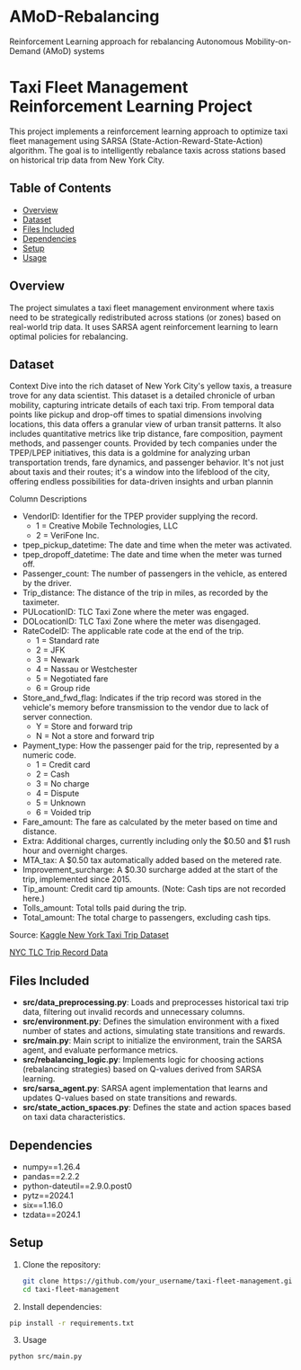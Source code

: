 # AMoD-Rebalancing
Reinforcement Learning approach for rebalancing Autonomous Mobility-on-Demand (AMoD) systems

# Taxi Fleet Management Reinforcement Learning Project

This project implements a reinforcement learning approach to optimize taxi fleet management using SARSA (State-Action-Reward-State-Action) algorithm. The goal is to intelligently rebalance taxis across stations based on historical trip data from New York City.

## Table of Contents

- [Overview](#overview)
- [Dataset](#dataset)
- [Files Included](#files-included)
- [Dependencies](#dependencies)
- [Setup](#setup)
- [Usage](#usage)

## Overview

The project simulates a taxi fleet management environment where taxis need to be strategically redistributed across stations (or zones) based on real-world trip data. It uses SARSA agent reinforcement learning to learn optimal policies for rebalancing.

## Dataset

Context
Dive into the rich dataset of New York City's yellow taxis, a treasure trove for any data scientist. This dataset is a detailed chronicle of urban mobility, capturing intricate details of each taxi trip. From temporal data points like pickup and drop-off times to spatial dimensions involving locations, this data offers a granular view of urban transit patterns. It also includes quantitative metrics like trip distance, fare composition, payment methods, and passenger counts. Provided by tech companies under the TPEP/LPEP initiatives, this data is a goldmine for analyzing urban transportation trends, fare dynamics, and passenger behavior. It's not just about taxis and their routes; it's a window into the lifeblood of the city, offering endless possibilities for data-driven insights and urban plannin

Column Descriptions

- VendorID: Identifier for the TPEP provider supplying the record.
   - 1 = Creative Mobile Technologies, LLC
   - 2 = VeriFone Inc.
- tpep_pickup_datetime: The date and time when the meter was activated.
- tpep_dropoff_datetime: The date and time when the meter was turned off.
- Passenger_count: The number of passengers in the vehicle, as entered by the driver.
- Trip_distance: The distance of the trip in miles, as recorded by the taximeter.
- PULocationID: TLC Taxi Zone where the meter was engaged.
- DOLocationID: TLC Taxi Zone where the meter was disengaged.
- RateCodeID: The applicable rate code at the end of the trip.
   - 1 = Standard rate
   - 2 = JFK
   - 3 = Newark
   - 4 = Nassau or Westchester
   - 5 = Negotiated fare
   - 6 = Group ride
- Store_and_fwd_flag: Indicates if the trip record was stored in the vehicle's memory before transmission to the vendor due to lack of server connection.
   - Y = Store and forward trip
   - N = Not a store and forward trip
- Payment_type: How the passenger paid for the trip, represented by a numeric code.
   - 1 = Credit card
   - 2 = Cash
   - 3 = No charge
   - 4 = Dispute
   - 5 = Unknown
   - 6 = Voided trip
- Fare_amount: The fare as calculated by the meter based on time and distance.
- Extra: Additional charges, currently including only the $0.50 and $1 rush hour and overnight charges.
- MTA_tax: A $0.50 tax automatically added based on the metered rate.
- Improvement_surcharge: A $0.30 surcharge added at the start of the trip, implemented since 2015.
- Tip_amount: Credit card tip amounts. (Note: Cash tips are not recorded here.)
- Tolls_amount: Total tolls paid during the trip.
- Total_amount: The total charge to passengers, excluding cash tips.

Source:
[Kaggle New York Taxi Trip Dataset](https://www.kaggle.com/datasets/microize/newyork-yellow-taxi-trip-data-2020-2019)

[NYC TLC Trip Record Data](https://www.nyc.gov/site/tlc/about/tlc-trip-record-data.page)

## Files Included

- **src/data_preprocessing.py**: Loads and preprocesses historical taxi trip data, filtering out invalid records and unnecessary columns.
- **src/environment.py**: Defines the simulation environment with a fixed number of states and actions, simulating state transitions and rewards.
- **src/main.py**: Main script to initialize the environment, train the SARSA agent, and evaluate performance metrics.
- **src/rebalancing_logic.py**: Implements logic for choosing actions (rebalancing strategies) based on Q-values derived from SARSA learning.
- **src/sarsa_agent.py**: SARSA agent implementation that learns and updates Q-values based on state transitions and rewards.
- **src/state_action_spaces.py**: Defines the state and action spaces based on taxi data characteristics.

## Dependencies

- numpy==1.26.4
- pandas==2.2.2
- python-dateutil==2.9.0.post0
- pytz==2024.1
- six==1.16.0
- tzdata==2024.1

## Setup

1. Clone the repository:

   ```bash
   git clone https://github.com/your_username/taxi-fleet-management.git
   cd taxi-fleet-management
2. Install dependencies:

  ```bash
  pip install -r requirements.txt
```

3. Usage
  ```bash
  python src/main.py

